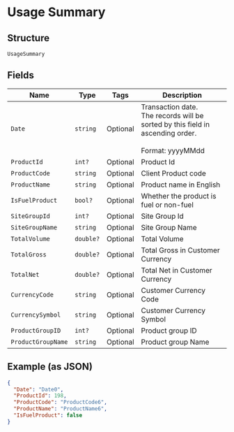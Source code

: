 
# Usage Summary

## Structure

`UsageSummary`

## Fields

| Name | Type | Tags | Description |
|  --- | --- | --- | --- |
| `Date` | `string` | Optional | Transaction date.<br>The records will be sorted by this field in ascending order.<br><br>Format: yyyyMMdd |
| `ProductId` | `int?` | Optional | Product Id |
| `ProductCode` | `string` | Optional | Client Product code |
| `ProductName` | `string` | Optional | Product name in English |
| `IsFuelProduct` | `bool?` | Optional | Whether the product is fuel or non-fuel |
| `SiteGroupId` | `int?` | Optional | Site Group Id |
| `SiteGroupName` | `string` | Optional | Site Group Name |
| `TotalVolume` | `double?` | Optional | Total Volume |
| `TotalGross` | `double?` | Optional | Total Gross in Customer Currency |
| `TotalNet` | `double?` | Optional | Total Net in Customer Currency |
| `CurrencyCode` | `string` | Optional | Customer Currency Code |
| `CurrencySymbol` | `string` | Optional | Customer Currency Symbol |
| `ProductGroupID` | `int?` | Optional | Product group ID |
| `ProductGroupName` | `string` | Optional | Product group Name |

## Example (as JSON)

```json
{
  "Date": "Date0",
  "ProductId": 198,
  "ProductCode": "ProductCode6",
  "ProductName": "ProductName6",
  "IsFuelProduct": false
}
```

